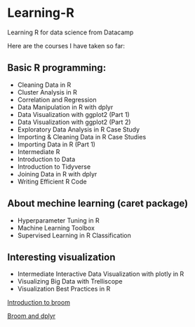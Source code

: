 # Learning-R
Learning R for data science from Datacamp

Here are the courses I have taken so far:

## Basic R programming:

- Cleaning Data in R
- Cluster Analysis in R
- Correlation and Regression
- Data Manipulation in R with dplyr
- Data Visualization with ggplot2 (Part 1)
- Data Visualization with ggplot2 (Part 2)
- Exploratory Data Analysis in R Case Study
- Importing & Cleaning Data in R Case Studies
- Importing Data in R (Part 1)
- Intermediate R
- Introduction to Data
- Introduction to Tidyverse
- Joining Data in R with dplyr
- Writing Efficient R Code

## About mechine learning (caret package)
- Hyperparameter Tuning in R
- Machine Learning Toolbox
- Supervised Learning in R Classification

## Interesting visualization
- Intermediate Interactive Data Visualization with plotly in R
- Visualizing Big Data with Trelliscope
- Visualization Best Practices in R

[Introduction to broom](https://cran.r-project.org/web/packages/broom/vignettes/broom.html)

[Broom and dplyr](https://cran.r-project.org/web/packages/broom/vignettes/broom_and_dplyr.html)

